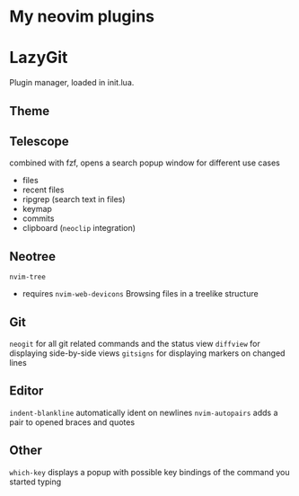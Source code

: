 My neovim plugins
=================

# LazyGit
Plugin manager, loaded in init.lua. 

## Theme

## Telescope
combined with fzf, opens a search popup window for different use cases
- files
- recent files
- ripgrep (search text in files)
- keymap
- commits
- clipboard (`neoclip` integration)

## Neotree
`nvim-tree`
- requires `nvim-web-devicons` 
Browsing files in a treelike structure

## Git
`neogit` for all git related commands and the status view
`diffview` for displaying side-by-side views
`gitsigns` for displaying markers on changed lines


## Editor
`indent-blankline` automatically ident on newlines
`nvim-autopairs` adds a pair to opened braces and quotes

## Other
`which-key` displays a popup with possible key bindings of the command you started typing 
